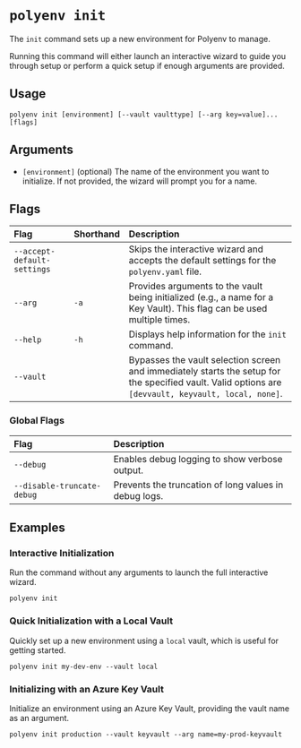 # `polyenv init`

The `init` command sets up a new environment for Polyenv to manage.

Running this command will either launch an interactive wizard to guide you through setup or perform a quick setup if enough arguments are provided.

## Usage

```shell
polyenv init [environment] [--vault vaulttype] [--arg key=value]... [flags]
```

## Arguments

-   `[environment]` (optional)
    The name of the environment you want to initialize. If not provided, the wizard will prompt you for a name.

## Flags

| Flag | Shorthand | Description |
| :--- | :--- | :--- |
| `--accept-default-settings` | | Skips the interactive wizard and accepts the default settings for the `polyenv.yaml` file. |
| `--arg` | `-a` | Provides arguments to the vault being initialized (e.g., a name for a Key Vault). This flag can be used multiple times. |
| `--help` | `-h` | Displays help information for the `init` command. |
| `--vault` | | Bypasses the vault selection screen and immediately starts the setup for the specified vault. Valid options are `[devvault, keyvault, local, none]`. |

### Global Flags

| Flag | Description |
| :--- | :--- |
| `--debug` | Enables debug logging to show verbose output. |
| `--disable-truncate-debug`| Prevents the truncation of long values in debug logs. |

## Examples

### Interactive Initialization

Run the command without any arguments to launch the full interactive wizard.

```shell
polyenv init
```

### Quick Initialization with a Local Vault

Quickly set up a new environment using a `local` vault, which is useful for getting started.

```shell
polyenv init my-dev-env --vault local
```

### Initializing with an Azure Key Vault

Initialize an environment using an Azure Key Vault, providing the vault name as an argument.

```shell
polyenv init production --vault keyvault --arg name=my-prod-keyvault
```
